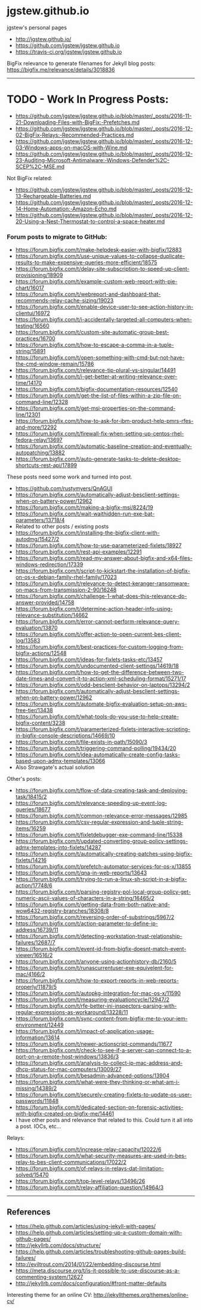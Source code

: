 # jgstew.github.io

jgstew's personal pages 
- http://jgstew.github.io/
- https://github.com/jgstew/jgstew.github.io
- https://travis-ci.org/jgstew/jgstew.github.io

BigFix relevance to generate filenames for Jekyll blog posts: https://bigfix.me/relevance/details/3018836

----------

# TODO - Work In Progress Posts:
- https://github.com/jgstew/jgstew.github.io/blob/master/_posts/2016-11-21-Downloading-Files-with-BigFix:-Prefetches.md
- https://github.com/jgstew/jgstew.github.io/blob/master/_posts/2016-12-02-BigFix-Relays:-Recommended-Practices.md
- https://github.com/jgstew/jgstew.github.io/blob/master/_posts/2016-12-03-Windows-apps-on-macOS-with-Wine.md
- https://github.com/jgstew/jgstew.github.io/blob/master/_posts/2016-12-23-Auditing-Microsoft-Antimalware:-Windows-Defender%2C-SCEP%2C-MSE.md

Not BigFix related:
- https://github.com/jgstew/jgstew.github.io/blob/master/_posts/2016-12-13-Rechargeable-Batteries.md
- https://github.com/jgstew/jgstew.github.io/blob/master/_posts/2016-12-14-Home-Automation:-Amazon-Echo.md
- https://github.com/jgstew/jgstew.github.io/blob/master/_posts/2016-12-20-Using-a-Nest-Thermostat-to-control-a-space-heater.md

### Forum posts to migrate to GitHub:
- https://forum.bigfix.com/t/make-helpdesk-easier-with-bigfix/12883
- https://forum.bigfix.com/t/use-unique-values-to-collapse-duplicate-results-to-make-expensive-queries-more-efficient/18575
- https://forum.bigfix.com/t/delay-site-subscription-to-speed-up-client-provisioning/18909
- https://forum.bigfix.com/t/example-custom-web-report-with-pie-chart/16017
- https://forum.bigfix.com/t/webreport-and-dashboard-that-recommends-relay-cache-sizing/19023
- https://forum.bigfix.com/t/enable-device-user-to-see-action-history-in-clientui/16972
- https://forum.bigfix.com/t/i-accidentally-targeted-all-computers-when-testing/16560
- https://forum.bigfix.com/t/custom-site-automatic-group-best-practices/16700
- https://forum.bigfix.com/t/how-to-escape-a-comma-in-a-tuple-string/15891
- https://forum.bigfix.com/t/open-something-with-cmd-but-not-have-the-cmd-window-remain/15786
- https://forum.bigfix.com/t/relevance-tip-plural-vs-singular/14491
- https://forum.bigfix.com/t/i-get-better-at-writing-relevance-over-time/14170
- https://forum.bigfix.com/t/bigfix-documentation-resources/12540
- https://forum.bigfix.com/t/get-the-list-of-files-within-a-zip-file-on-command-line/12328
- https://forum.bigfix.com/t/get-msi-properties-on-the-command-line/12301
- https://forum.bigfix.com/t/how-to-ask-for-ibm-product-help-pmrs-rfes-and-more/12292
- https://forum.bigfix.com/t/firewall-fix-when-setting-up-centos-rhel-fedora-relay/13697
- https://forum.bigfix.com/t/automatic-baseline-creation-and-eventually-autopatching/13882
- https://forum.bigfix.com/t/auto-generate-tasks-to-delete-desktop-shortcuts-rest-api/17899


These posts need some work and turned into post.

- https://github.com/rustymyers/QnAGUI
- https://forum.bigfix.com/t/automatically-adjust-besclient-settings-when-on-battery-power/12962
- https://forum.bigfix.com/t/making-a-bigfix-msi/8224/19
- https://forum.bigfix.com/t/wait-waithidden-run-exe-bat-parameters/13718/4
 - Related to other posts / existing posts
- https://forum.bigfix.com/t/installing-the-bigfix-client-with-autodmg/15427/2
- https://forum.bigfix.com/t/how-to-use-parameterized-fixlets/18927
- https://forum.bigfix.com/t/rest-api-examples/12291
- https://forum.bigfix.com/t/read-my-answer-about-bigfix-and-x64-files-windows-redirection/17339
- https://forum.bigfix.com/t/script-to-kickstart-the-installation-of-bigfix-on-os-x-debian-family-rhel-family/17023
- https://forum.bigfix.com/t/relevance-to-detect-keranger-ransomware-on-macs-from-transmission-2-90/16248
- https://forum.bigfix.com/t/challenge-1-what-does-this-relevance-do-answer-provided/14758
- https://forum.bigfix.com/t/determine-action-header-info-using-relevance-substitution/14662
- https://forum.bigfix.com/t/error-cannot-perform-relevance-query-evaluation/13870
- https://forum.bigfix.com/t/offer-action-to-open-current-bes-client-log/13583
- https://forum.bigfix.com/t/best-practices-for-custom-logging-from-bigfix-actions/12548
- https://forum.bigfix.com/t/ideas-for-fixlets-tasks-etc/13457
- https://forum.bigfix.com/t/undocumented-client-settings/14619/18
- https://forum.bigfix.com/t/how-to-get-the-difference-between-two-date-times-and-convert-it-to-action-xml-scheduling-format/15271/17
- https://forum.bigfix.com/t/odd-besclient-behavior-on-laptops/13294/2
- https://forum.bigfix.com/t/automatically-adjust-besclient-settings-when-on-battery-power/12962
- https://forum.bigfix.com/t/automate-bigfix-evaluation-setup-on-aws-free-tier/13438
- https://forum.bigfix.com/t/what-tools-do-you-use-to-help-create-bigfix-content/3238
- https://forum.bigfix.com/t/paramerterized-fixlets-interactive-scripting-in-bigfix-console-descriptions/14669/10
- https://forum.bigfix.com/t/file-exists-in-path/15090/3
- https://forum.bigfix.com/t/triggering-command-polling/19434/20
- https://forum.bigfix.com/t/idea-automatically-create-config-tasks-based-upon-admx-templates/13066
 - Also Strawgate's actual solution

Other's posts:

- https://forum.bigfix.com/t/flow-of-data-creating-task-and-deploying-task/18415/2
- https://forum.bigfix.com/t/relevance-speeding-up-event-log-queries/18677
- https://forum.bigfix.com/t/common-relevance-error-messages/12985
- https://forum.bigfix.com/t/csv-regular-expression-and-tuple-string-items/16259
- https://forum.bigfix.com/t/fixletdebugger-exe-command-line/15338
- https://forum.bigfix.com/t/updated-converting-group-policy-settings-admx-templates-into-fixlets/14287
- https://forum.bigfix.com/t/automatically-creating-patches-using-bigfix-fixlets/14216
- https://forum.bigfix.com/t/prefetch-automator-services-for-os-x/13855
- https://forum.bigfix.com/t/qna-in-web-reports/13643
- https://forum.bigfix.com/t/trying-to-run-a-linux-sh-script-in-a-bigfix-action/17748/6
- https://forum.bigfix.com/t/parsing-registry-pol-local-group-policy-get-numeric-ascii-values-of-characters-in-a-string/16465/2
- https://forum.bigfix.com/t/getting-data-from-both-native-and-wow6432-registry-branches/18308/8
- https://forum.bigfix.com/t/reversing-order-of-substrings/5967/2
- https://forum.bigfix.com/t/action-parameter-to-define-ip-address/16739/11
- https://forum.bigfix.com/t/detecting-workstation-trust-relationship-failures/12687/7
- https://forum.bigfix.com/t/event-id-from-bigfix-doesnt-match-event-viewer/16516/2
- https://forum.bigfix.com/t/anyone-using-actionhistory-db/2160/5
- https://forum.bigfix.com/t/runascurrentuser-exe-equivelent-for-mac/4166/2
- https://forum.bigfix.com/t/how-to-export-reports-in-web-reports-properly/11879/5
- https://forum.bigfix.com/t/autopkg-integration-for-mac-os-x/11590
- https://forum.bigfix.com/t/measuring-evaluationcycle/12947/2
- https://forum.bigfix.com/t/rfe-better-ini-inspectors-parsing-with-regular-expressions-as-workaround/13228/11
- https://forum.bigfix.com/t/sync-content-from-bigfix-me-to-your-iem-environment/12449
- https://forum.bigfix.com/t/impact-of-application-usage-information/13614
- https://forum.bigfix.com/t/newer-actionscript-commands/11677
- https://forum.bigfix.com/t/check-to-see-if-a-server-can-connect-to-a-port-on-a-remote-host-windows/13836/3
- https://forum.bigfix.com/t/analysis-to-collect-ip-mac-address-and-dhcp-status-for-mac-computers/13009/27
- https://forum.bigfix.com/t/besadmin-advanced-options/13904
- https://forum.bigfix.com/t/what-were-they-thinking-or-what-am-i-missing/14389/2
- https://forum.bigfix.com/t/securely-creating-fixlets-to-update-os-user-passwords/11848
- https://forum.bigfix.com/t/dedicated-section-on-forensic-activities-with-bigfix-created-on-bigfix-me/14461
 - I have other posts and relevance that related to this. Could turn it all into a post. IOCs, etc...

Relays:

- https://forum.bigfix.com/t/increase-relay-capacity/12022/6
- https://forum.bigfix.com/t/what-security-measures-are-used-in-bes-relay-to-bes-client-communications/17022/2
- https://forum.bigfix.com/t/of-relays-in-relays-dat-limitation-solved/15470
- https://forum.bigfix.com/t/top-level-relays/13496/26
- https://forum.bigfix.com/t/relay-affiliation-question/14964/3


----------

## References

- https://help.github.com/articles/using-jekyll-with-pages/
- https://help.github.com/articles/setting-up-a-custom-domain-with-github-pages/
- http://jekyllrb.com/docs/structure/
- https://help.github.com/articles/troubleshooting-github-pages-build-failures/
- http://eviltrout.com/2014/01/22/embedding-discourse.html
- https://meta.discourse.org/t/is-it-possible-to-use-discourse-as-a-commenting-system/12627
- http://jekyllrb.com/docs/configuration/#front-matter-defaults

Interesting theme for an online CV: http://jekyllthemes.org/themes/online-cv/
